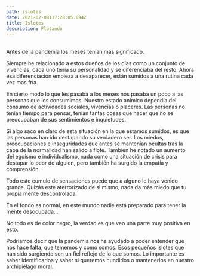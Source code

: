 ```yaml
---
path: islotes
date: 2021-02-08T17:28:05.094Z
title: Islotes
description: Flotando
---
```

\
Antes de la pandemia los meses tenían más significado. 

Siempre he relacionado a estos dueños de los días como un conjunto de vivencias, cada uno tenía su personalidad y se diferenciaba del resto. Ahora esa diferenciación empieza a desaparecer, están sumidos a una rutina cada vez mas fría.

En cierto modo lo que les pasaba a los meses nos pasaba un poco a las personas que los consumimos. Nuestro estado anímico dependía del consumo de actividades sociales, vivencias o placeres. Las personas no tenían tiempo para pensar, tenían tantas cosas que hacer que no se preocupaban de sus sentimientos e inquietudes.

Si algo saco en claro de esta situación en la que estamos sumidos, es que las personas han ido destapando su verdadero ser. Los miedos, preocupaciones e inseguridades que antes se mantenían ocultas tras la capa de la normalidad han salido a flote. También he notado un aumento del egoísmo e individualismo, nada como una situación de crisis para destapar lo peor de alguien, pero también ha surgido la empatía y comprensión.

Todo este cumulo de sensaciones puede que a alguno le haya venido grande. Quizás este aterrorizado de si mismo, nada da más miedo que tu propia mente descontrolada.

En el fondo es normal, en este mundo nadie está preparado para tener la mente desocupada...

No todo es de color negro, la verdad es que veo una parte muy positiva en esto. 

Podríamos decir que la pandemia nos ha ayudado a poder entender que nos hace falta, que tememos y como somos. Esos pequeños islotes que han sido surgiendo son un fiel reflejo de lo que somos. Lo importante es saber identificarlos y saber si queremos hundirlos o mantenerlos en nuestro archipiélago moral.